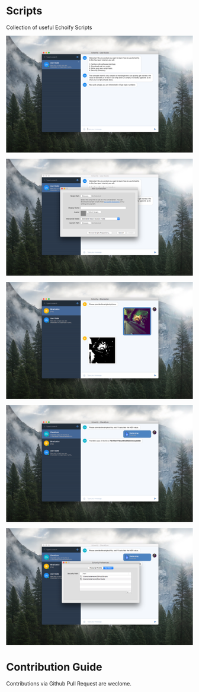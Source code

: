 # Scripts
Collection of useful Echoify Scripts

![Preview 1](images/screenshot1.png)  

![Preview 2](images/screenshot2.png)

![Preview 3](images/screenshot3.png)

![Preview 4](images/screenshot4.png)

![Preview 5](images/screenshot5.png)


# Contribution Guide  
Contributions via Github Pull Request are weclome.

